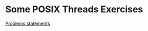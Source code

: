 # Some POSIX Threads Exercises
[Problems statements](http://home.agh.edu.pl/~kozlak/PS2010/synchronizacja_linux.html)
